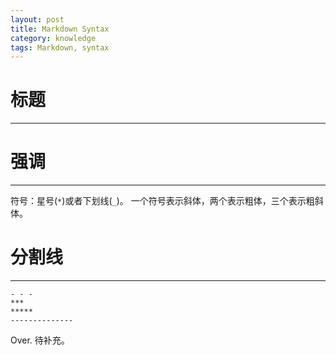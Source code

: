 ```yaml
---
layout: post
title: Markdown Syntax
category: knowledge
tags: Markdown, syntax
---
```


# 标题
******

# 强调
******
符号：星号(`*`)或者下划线(`_`)。
一个符号表示斜体，两个表示粗体，三个表示粗斜体。

# 分割线
******
    - - - 
    ***
    *****
    --------------

Over.
待补充。
